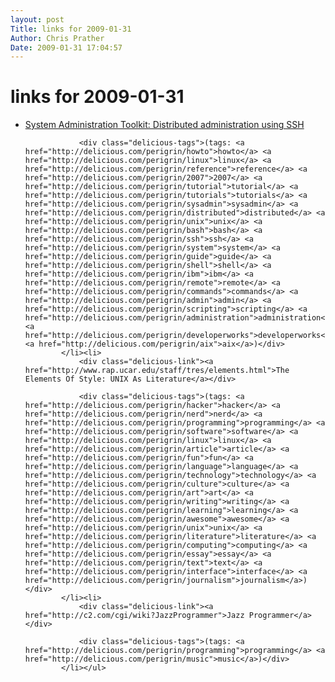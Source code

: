 ```yaml
---
layout: post
Title: links for 2009-01-31  
Author: Chris Prather
Date: 2009-01-31 17:04:57
---
```


# links for 2009-01-31
<ul class="delicious"><li>
                <div class="delicious-link"><a href="http://www.ibm.com/developerworks/aix/library/au-satdistadmin/index.html">System Administration Toolkit: Distributed administration using SSH</a></div>
                
                <div class="delicious-tags">(tags: <a href="http://delicious.com/perigrin/howto">howto</a> <a href="http://delicious.com/perigrin/linux">linux</a> <a href="http://delicious.com/perigrin/reference">reference</a> <a href="http://delicious.com/perigrin/2007">2007</a> <a href="http://delicious.com/perigrin/tutorial">tutorial</a> <a href="http://delicious.com/perigrin/tutorials">tutorials</a> <a href="http://delicious.com/perigrin/sysadmin">sysadmin</a> <a href="http://delicious.com/perigrin/distributed">distributed</a> <a href="http://delicious.com/perigrin/unix">unix</a> <a href="http://delicious.com/perigrin/bash">bash</a> <a href="http://delicious.com/perigrin/ssh">ssh</a> <a href="http://delicious.com/perigrin/system">system</a> <a href="http://delicious.com/perigrin/guide">guide</a> <a href="http://delicious.com/perigrin/shell">shell</a> <a href="http://delicious.com/perigrin/ibm">ibm</a> <a href="http://delicious.com/perigrin/remote">remote</a> <a href="http://delicious.com/perigrin/commands">commands</a> <a href="http://delicious.com/perigrin/admin">admin</a> <a href="http://delicious.com/perigrin/scripting">scripting</a> <a href="http://delicious.com/perigrin/administration">administration</a> <a href="http://delicious.com/perigrin/developerworks">developerworks</a> <a href="http://delicious.com/perigrin/aix">aix</a>)</div>
            </li><li>
                <div class="delicious-link"><a href="http://www.rap.ucar.edu/staff/tres/elements.html">The Elements Of Style: UNIX As Literature</a></div>
                
                <div class="delicious-tags">(tags: <a href="http://delicious.com/perigrin/hacker">hacker</a> <a href="http://delicious.com/perigrin/nerd">nerd</a> <a href="http://delicious.com/perigrin/programming">programming</a> <a href="http://delicious.com/perigrin/software">software</a> <a href="http://delicious.com/perigrin/linux">linux</a> <a href="http://delicious.com/perigrin/article">article</a> <a href="http://delicious.com/perigrin/fun">fun</a> <a href="http://delicious.com/perigrin/language">language</a> <a href="http://delicious.com/perigrin/technology">technology</a> <a href="http://delicious.com/perigrin/culture">culture</a> <a href="http://delicious.com/perigrin/art">art</a> <a href="http://delicious.com/perigrin/writing">writing</a> <a href="http://delicious.com/perigrin/learning">learning</a> <a href="http://delicious.com/perigrin/awesome">awesome</a> <a href="http://delicious.com/perigrin/unix">unix</a> <a href="http://delicious.com/perigrin/literature">literature</a> <a href="http://delicious.com/perigrin/computing">computing</a> <a href="http://delicious.com/perigrin/essay">essay</a> <a href="http://delicious.com/perigrin/text">text</a> <a href="http://delicious.com/perigrin/interface">interface</a> <a href="http://delicious.com/perigrin/journalism">journalism</a>)</div>
            </li><li>
                <div class="delicious-link"><a href="http://c2.com/cgi/wiki?JazzProgrammer">Jazz Programmer</a></div>
                
                <div class="delicious-tags">(tags: <a href="http://delicious.com/perigrin/programming">programming</a> <a href="http://delicious.com/perigrin/music">music</a>)</div>
            </li></ul>
